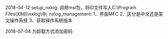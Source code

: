 2018-04-12
setup_nxlog: 调用msi包，将ID文件写入C:\\Program Files(X86)\\nxlog\\中; nxlog_management: 1、界面MFC   2、区分是中文还是英文操作系统   3、获取操作系统版本

2018-07-04
为卸载方式添加密码

